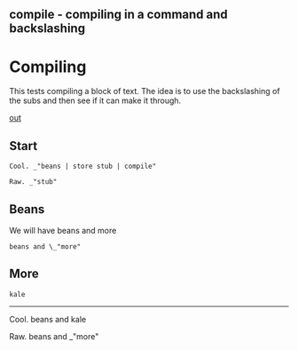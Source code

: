 compile - compiling in a command and backslashing
---
# Compiling

This tests compiling a block of text. The idea is to use the backslashing of
the subs and then see if it can make it through. 

[out](#start "save:")

## Start

    Cool. _"beans | store stub | compile"

    Raw. _"stub"

## Beans

We will have beans and more

    beans and \_"more"

## More

    kale
---
Cool. beans and kale

Raw. beans and _"more"
